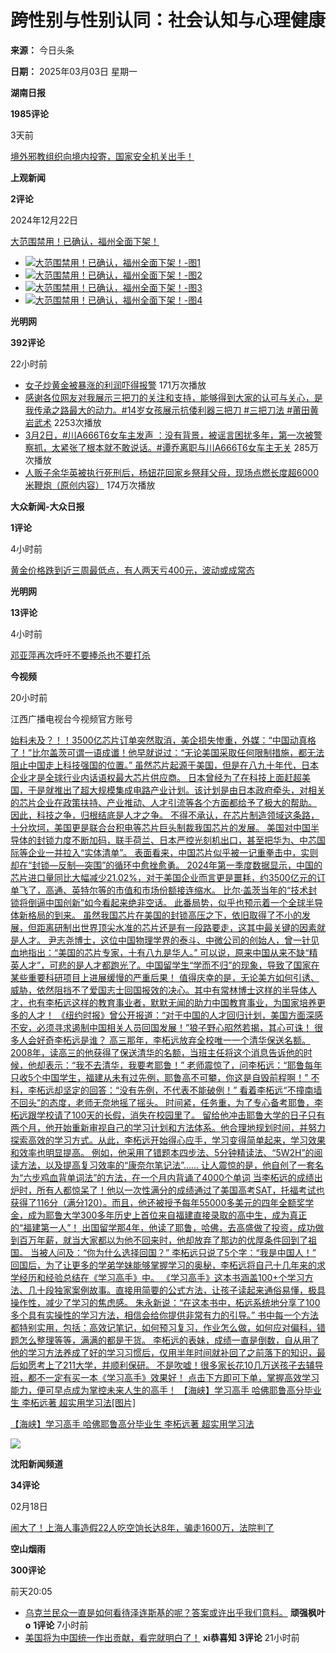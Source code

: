 # 跨性别与性别认同：社会认知与心理健康

**来源：** 今日头条

**日期：** 2025年03月03日 星期一

**湖南日报**

**1985评论**

3天前

[境外邪教组织向境内投寄，国家安全机关出手！](/article/7451063333140087322/)

**上观新闻**

**2评论**

2024年12月22日

[大范围禁用！已确认，福州全面下架！](/article/7477167511286186559/)

-   [![大范围禁用！已确认，福州全面下架！-图1](https://p3-sign.toutiaoimg.com/tos-cn-i-tjoges91tu/9fff454bf4e68c4beb06bf1466ee445d~tplv-tt-cs0:1000:750.jpg?_iz=31826&bid=10&from=article.headline&gid=7477167511286186559&lk3s=06827d14&x-expires=1743586847&x-signature=4PBZwEaoxtxbwvFyTqmcYMzd4Bw%3D)](/article/7477167511286186559/)
-   [![大范围禁用！已确认，福州全面下架！-图2](https://p3-sign.toutiaoimg.com/tos-cn-i-tjoges91tu/6b51b3e20224371a7c80548f140a0ae5~tplv-tt-cs0:1080:1440.jpg?_iz=31826&bid=10&from=article.headline&gid=7477167511286186559&lk3s=06827d14&x-expires=1743586847&x-signature=NZ7SLigfXk4y8J8L27Ze6KX%2FgNE%3D)](/article/7477167511286186559/)
-   [![大范围禁用！已确认，福州全面下架！-图3](https://p3-sign.toutiaoimg.com/tos-cn-i-tjoges91tu/ef3475d3e66f0910d42196d22e63b639~tplv-tt-cs0:1080:1440.jpg?_iz=31826&bid=10&from=article.headline&gid=7477167511286186559&lk3s=06827d14&x-expires=1743586847&x-signature=40k%2BixBgbEKqLLDN%2BptNc2WFFZ0%3D)](/article/7477167511286186559/)
-   [![大范围禁用！已确认，福州全面下架！-图4](https://p3-sign.toutiaoimg.com/tos-cn-i-tjoges91tu/63dcfd8752bdb2ad8c7dde71b1a49958~tplv-tt-cs0:1000:750.jpg?_iz=31826&bid=10&from=article.headline&gid=7477167511286186559&lk3s=06827d14&x-expires=1743586847&x-signature=rnDX4XDD4tUqbJugRAUHD0o7mwI%3D)](/article/7477167511286186559/)

**光明网**

**392评论**

22小时前

-   [女子炒黄金被暴涨的利润吓得报警](https://www.toutiao.com/video/7476464872364965899/)
    171万次播放
-   [感谢各位网友对我展示三把刀的关注和支持，能够得到大家的认可与关心，是我传承之路最大的动力。#14岁女孩展示抗倭利器三把刀 #三把刀法 #莆田黄岩武术](https://www.toutiao.com/video/7477503983494384936/)
    2253次播放
-   [3月2日，#川A666T6女车主发声  ：没有背景，被谣言困扰多年，第一次被警察抓，太紧张了根本就不敢说话。#谭乔离职与川A666T6女车主无关](https://www.toutiao.com/video/7477394672982163471/)
    285万次播放
-   [人贩子余华英被执行死刑后，杨妞花回家乡祭拜父母，现场点燃长度超6000米鞭炮（原创内容）](https://www.toutiao.com/video/7477428095725620499/)
    174万次播放

**大众新闻-大众日报**

**1评论**

4小时前

[黄金价格跌到近三周最低点，有人两天亏400元，波动或成常态](/article/7477439351463461439/)

**光明网**

**13评论**

4小时前

[邓亚萍再次呼吁不要捧杀也不要打杀](/article/7477452261958943268/)

**今视频**

20小时前

江西广播电视台今视频官方账号

[始料未及？！！3500亿芯片订单突然取消，美企损失惨重，外媒：“中国动真格了！”比尔盖茨可谓一语成谶！他早就说过：“无论美国采取任何限制措施，都无法阻止中国走上科技强国的位置。” 虽然芯片起源于美国，但是在八九十年代，日本企业才是全球行业内话语权最大芯片供应商。 日本曾经为了在科技上面赶超美国，于是就推出了超大规模集成电路产业计划。该计划是由日本政府牵头，对相关的芯片企业在政策扶持、产业推动、人才引流等各个方面都给予了极大的帮助。 因此，科技之争，归根结底是人才之争。 不得不承认，在芯片制造领域这条路，十分坎坷，美国更是联合台积电等芯片巨头制裁我国芯片的发展。 美国对中国半导体的封锁力度不断加码，联手荷兰、日本严控光刻机出口，甚至把华为、中芯国际等企业一并拉入“实体清单”。 表面看来，中国芯片似乎被一记重拳击中，实则却在“封锁—反制—突围”的循环中愈挫愈勇。 2024年第一季度数据显示，中国的芯片进口量同比大幅减少21.02%，对于美国企业而言更是噩耗，约3500亿元的订单飞了，高通、英特尔等的市值和市场份额接连缩水。 比尔·盖茨当年的“技术封锁将倒逼中国创新”如今看起来绝非空话。 此番局势，似乎也预示着一个全球半导体新格局的到来。 虽然我国芯片在美国的封锁高压之下，依旧取得了不小的发展，但距离研制出世界顶尖水准的芯片还是有一段路要走，这其中最关键的因素就是人才。 尹志尧博士，这位中国物理学界的泰斗、中微公司的创始人，曾一针见血地指出：“美国的芯片专家，十有八九是华人。” 可以说，原来中国从来不缺“精英人才”，可悲的是人才都跑光了。中国留学生“学而不归”的现象，导致了国家在某些重要科研项目上进展缓慢的严重后果！ 值得庆幸的是，无论美方如何引诱、威胁，依然阻挡不了爱国志士回国报效的决心。其中有常林博士这样的半导体人才，也有李柘远这样的教育事业者，默默无闻的助力中国教育事业，为国家培养更多的人才！ 《纽约时报》曾公开报道：“对于中国的人才回归计划，美国方面深感不安，必须寻求遏制中国相关人员回国发展！”狼子野心昭然若揭，其心可诛！ 很多人会好奇李柘远是谁？ 高三那年，李柘远放弃全校唯一一个清华保送名额。 2008年，读高三的他获得了保送清华的名额，当班主任将这个消息告诉他的时候，他却表示：“我不去清华，我要考耶鲁！” 老师震惊了，问李柘远：“耶鲁每年只收5个中国学生，福建从未有过先例，耶鲁高不可攀，你这是自毁前程啊！” 不料，李柘远却坚定的回答：“没有先例，不代表不能破例！” 看着李柘远“不撞南墙不回头”的态度，老师无奈地摇了摇头。 时间紧，任务重，为了专心备考耶鲁，李柘远跟学校请了100天的长假，消失在校园里了。 留给他冲击耶鲁大学的日子只有两个月，他开始重新审视自己的学习计划和方法体系。他合理地规划时间，并努力探索高效的学习方式。从此，李柘远开始得心应手，学习变得简单起来，学习效果和效率也明显提高。 例如，他采用了错题本四步法、5分钟精读法、“5W2H”的阅读方法，以及提高复习效率的“康奈尔笔记法”…… 让人震惊的是，他自创了一套名为“六步鸡血背单词法”的方法，在一个月内背诵了4000个单词 当李柘远的成绩出炉时，所有人都惊呆了！他以一次性满分的成绩通过了美国高考SAT，托福考试也获得了116分（满分120）。而且，他还被授予每年55000多美元的四年全额奖学金，成为耶鲁大学300多年历史上首位来自福建直接录取的高中生，成为真正的“福建第一人”！ 出国留学那4年，他读了耶鲁，哈佛，去高盛做了投资，成功做到百万年薪，就当大家都以为他不回来时，他却放弃了那边的优厚条件回到了祖国。 当被人问及：“你为什么选择回国？” 李柘远只说了5个字：“我是中国人！” 回国后，为了让更多的学弟学妹能够掌握学习的奥秘，李柘远将自己十几年来的求学经历和经验总结在《学习高手》中。 《学习高手》这本书涵盖100+个学习方法、几十段独家案例故事。直接用简要的公式方法，让孩子读起来通俗易懂，极具操作性，减少了学习的焦虑感。 朱永新说：“在这本书中，柘远系统地分享了100多个具有实操性的学习方法，相信会给你提供非常有力的引导。” 书中每一个方法都特别实用，包括：高效记笔记，如何预习复习，作业怎么做，如何应对偏科，错题怎么整理等等，满满的都是干货。 李柘远的表妹，成绩一直是倒数，自从用了他的学习方法养成了好的学习习惯后，仅用半年时间就补回了之前落下的知识，最后如愿考上了211大学，并顺利保研。 不是吹嘘！很多家长花10几万送孩子去辅导班，都不一定有买一本《学习高手》效果好！ 点击下方即可下单，掌握高效学习能力，便可早点成为掌控未来人生的高手！ 【海峡】学习高手 哈佛耶鲁高分毕业生 李柘远著 超实用学习法\[图片\]](/w/1825486752971786/)

[【海峡】学习高手 哈佛耶鲁高分毕业生 李柘远著 超实用学习法](https://haohuo.jinritemai.com/views/product/item2?id=3731533358065385615&origin_type=2003022000&origin_id=1825486752971786_3731649743735112087&alkey=1301_5925002286_1825486752971786_3731649743735112087_011&buyin_track=CJUKEK64oYkWGgsIivjPi9SInwMQBCIAKI-BiJiZusTkMzABOKT_obfVMg&c_biz_combo=2)

![](http://p26-item.ecombdimg.com/obj/ecom-shop-material/jpeg_m_f882b028a6b72679f91d4577f59607ac_sx_147561_www800-800)

**沈阳新闻频道**

**34评论**

02月18日

[闹大了！上海人事造假22人吃空饷长达8年，骗走1600万，法院判了](/article/7476925095429063168/)

**空山烟雨**

**300评论**

前天20:05

-   [乌克兰民众一直是如何看待泽连斯基的呢？答案或许出乎我们意料。](https://www.toutiao.com/video/7477396688806756898/)
    **顽强枫叶o**
    **1评论**
    7小时前
-   [美国将为中国统一作出贡献，看完就明白了！](https://www.toutiao.com/video/7477188641635238454/)
    **xi恭喜知**
    **3评论**
    21小时前
